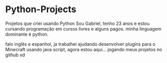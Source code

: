 # Python-Projects
Projetos que criei usando Python
Sou Gabriel, tenho 23 anos e estou cursando programação em cursos livres e alguns pagos.
minha linguagem dominante é python.

falo inglês e espanhol, ja trabalhei ajudando desenvolver plugins para o Minecraft usando java script, agora estou aqui...
jogando meus projetos no github xd
